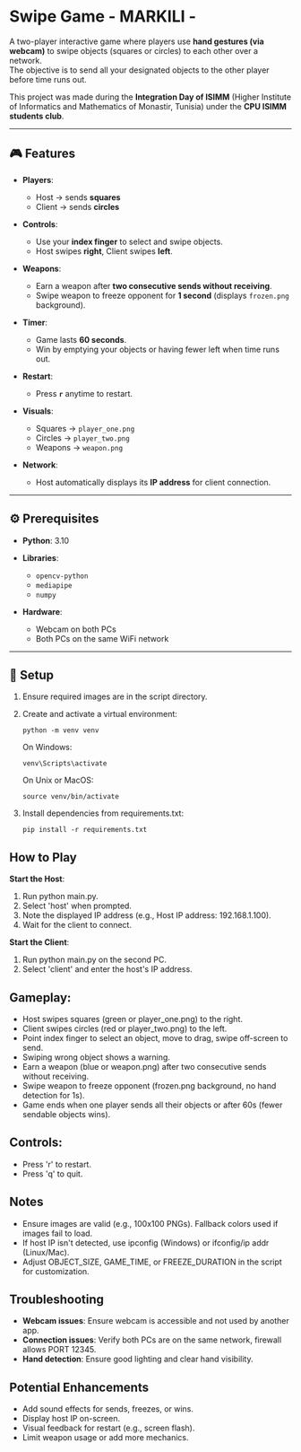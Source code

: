 # Swipe Game - MARKILI -

A two-player interactive game where players use **hand gestures (via webcam)** to swipe objects (squares or circles) to each other over a network.  
The objective is to send all your designated objects to the other player before time runs out.  

This project was made during the **Integration Day of ISIMM** (Higher Institute of Informatics and Mathematics of Monastir, Tunisia) under the **CPU ISIMM students club**.

---

## 🎮 Features

- **Players**:  
  - Host → sends **squares**  
  - Client → sends **circles**

- **Controls**:  
  - Use your **index finger** to select and swipe objects.  
  - Host swipes **right**, Client swipes **left**.

- **Weapons**:  
  - Earn a weapon after **two consecutive sends without receiving**.  
  - Swipe weapon to freeze opponent for **1 second** (displays `frozen.png` background).

- **Timer**:  
  - Game lasts **60 seconds**.  
  - Win by emptying your objects or having fewer left when time runs out.

- **Restart**:  
  - Press **`r`** anytime to restart.

- **Visuals**:  
  - Squares → `player_one.png`  
  - Circles → `player_two.png`  
  - Weapons → `weapon.png`

- **Network**:  
  - Host automatically displays its **IP address** for client connection.

---

## ⚙️ Prerequisites

- **Python**: 3.10  
- **Libraries**:  
  - `opencv-python`  
  - `mediapipe`  
  - `numpy`  

- **Hardware**:  
  - Webcam on both PCs  
  - Both PCs on the same WiFi network  

---

## 🚀 Setup

1. Ensure required images are in the script directory.  

2. Create and activate a virtual environment:

   ```
   python -m venv venv
   ```
   On Windows: 
   ```
   venv\Scripts\activate
   ```
    
   On Unix or MacOS:
   ```
   source venv/bin/activate
   ```

3. Install dependencies from requirements.txt:
   ```
   pip install -r requirements.txt
   ```

## How to Play

**Start the Host**:
1. Run python main.py.
2. Select 'host' when prompted.
3. Note the displayed IP address (e.g., Host IP address: 192.168.1.100).
4. Wait for the client to connect.

**Start the Client**:
1. Run python main.py on the second PC.
2. Select 'client' and enter the host's IP address.

## Gameplay:
 - Host swipes squares (green or player_one.png) to the right.
 - Client swipes circles (red or player_two.png) to the left.
 - Point index finger to select an object, move to drag, swipe off-screen to send.
 - Swiping wrong object shows a warning.
 - Earn a weapon (blue or weapon.png) after two consecutive sends without receiving.
 - Swipe weapon to freeze opponent (frozen.png background, no hand detection for 1s).
 - Game ends when one player sends all their objects or after 60s (fewer sendable objects wins).

## Controls:
 - Press 'r' to restart.
 - Press 'q' to quit.

## Notes
 - Ensure images are valid (e.g., 100x100 PNGs). Fallback colors used if images fail to load.
 - If host IP isn't detected, use ipconfig (Windows) or ifconfig/ip addr (Linux/Mac).
 - Adjust OBJECT_SIZE, GAME_TIME, or FREEZE_DURATION in the script for customization.

## Troubleshooting
 - **Webcam issues**: Ensure webcam is accessible and not used by another app.
 - **Connection issues**: Verify both PCs are on the same network, firewall allows PORT 12345.
 - **Hand detection**: Ensure good lighting and clear hand visibility.

## Potential Enhancements
 - Add sound effects for sends, freezes, or wins.
 - Display host IP on-screen.
 - Visual feedback for restart (e.g., screen flash).
 - Limit weapon usage or add more mechanics.
